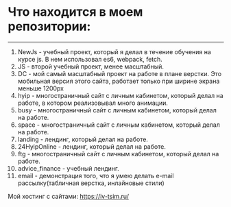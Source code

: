 # Что находится в моем репозитории:
***
1. NewJs - учебный проект, который я делал в течение обучения на курсе js. В нем использовал es6, webpack, fetch.
2. JS - второй учебный проект, менее масштабный.
3. DC - мой самый масштабный проект на работе в плане верстки. Это мобильная версия этого сайта, работает только при ширине экрана меньше 1200px
4. hyip - многостраничный сайт с личным кабинетом, который делал на работе, в котором реализовывал много анимации.
5. busy - многостраничный сайт с личным кабинетом, который делал на работе.
6. space - многостраничный сайт с личным кабинетом, который делал на работе.
7. landing - лендинг, который делал на работе.
8. 24HyipOnline - лендинг, который делал на работе.
9. ftg - многостраничный сайт с личным кабинетом, который делал на работе.
10. advice_finance - учебный лендинг.
11. email - демонстрация того, что я умею делать e-mail рассылку(табличная верстка, инлайновые стили)

Мой хостинг с сайтами: https://iv-tsim.ru/